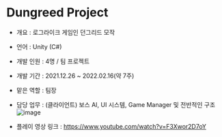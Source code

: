 # Dungreed Project

- 개요 : 로그라이크 게임인 던그리드 모작

- 언어 : Unity (C#)
- 개발 인원 : 4명 / 팀 프로젝트
- 개발 기간 : 2021.12.26
            ~ 2022.02.16(약 7주)
- 맡은 역할 : 팀장

- 담당 업무 : (클라이언트) 보스 AI, UI 시스템, Game Manager 및 전반적인 구조
![image](https://github.com/user-attachments/assets/6c5b22d0-49e3-4ef4-a0c1-0bfa992ce7c6)

- 플레이 영상 링크 : https://www.youtube.com/watch?v=F3Xwor2D7oY
